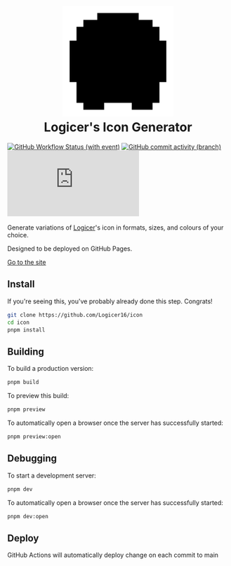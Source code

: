 <h1 align="center">
<img width="50%" src="https://github.com/Logicer16/icon/raw/main/icon%20rainbow.svg">
<br>
Logicer's Icon Generator
</h1>

[![GitHub Workflow Status (with event)](https://img.shields.io/github/actions/workflow/status/Logicer16/icon/publish.yml)](https://github.com/Logicer16/icon/actions)
[![GitHub commit activity (branch)](https://img.shields.io/github/commit-activity/m/Logicer16/icon)](https://github.com/Logicer16/icon/graphs/contributors)
[![Type Coverage](https://img.shields.io/badge/dynamic/json.svg?label=type%20coverage&suffix=%&query=$.typeCoverage.atLeast&uri=https%3A%2F%2Fraw.githubusercontent.com%2FLogicer16%2Ficon%2Fmain%2Fpackage.json)](https://github.com/plantain-00/type-coverage)

Generate variations of [Logicer](https://github.com/Logicer16)'s icon in formats, sizes, and colours of your choice.

Designed to be deployed on GitHub Pages.

[Go to the site](https://icon.logicer.cc/)

## Install

If you're seeing this, you've probably already done this step. Congrats!

```bash
git clone https://github.com/Logicer16/icon
cd icon
pnpm install
```

## Building

To build a production version:

```bash
pnpm build
```

To preview this build:

```bash
pnpm preview
```

To automatically open a browser once the server has successfully started:

```bash
pnpm preview:open
```

## Debugging

To start a development server:

```bash
pnpm dev
```

To automatically open a browser once the server has successfully started:

```bash
pnpm dev:open
```

## Deploy

GitHub Actions will automatically deploy change on each commit to main
